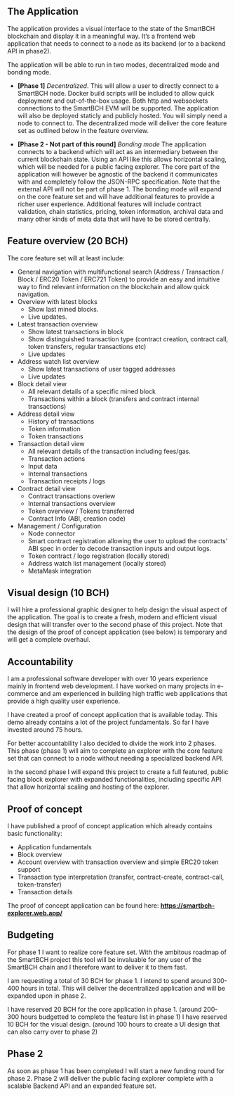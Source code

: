 ## The Application
The application provides a visual interface to the state of the SmartBCH blockchain and display it in a meaningful way. It’s a frontend web application that needs to connect to a node as its backend (or to a backend API in phase2).

The application will be able to run in two modes, decentralized mode and bonding mode.

- **[Phase 1]** *Decentralized*.
This will allow a user to directly connect to a SmartBCH node. Docker build scripts will be included to allow quick deployment and out-of-the-box usage. Both http and websockets connections to the SmartBCH EVM will be supported. The application will also be deployed staticly and publicly hosted. You will simply need a node to connect to. The decentralized mode will deliver the core feature set as outlined below in the feature overview.

- **[Phase 2 - Not part of this round]** *Bonding mode*
The application connects to a backend which will act as an intermediary between the current blockchain state. Using an API like this allows horizontal scaling, which will be needed for a public facing explorer. The core part of the application will however be agnostic of the backend it communicates with and completely follow the JSON-RPC specification. Note that the external API will not be part of phase 1. The bonding mode will expand on the core feature set and will have additional features to provide a richer user experience. Additional features will include contract validation, chain statistics, pricing, token information, archival data and many other kinds of meta data that will have to be stored centrally.


## Feature overview (20 BCH)
The core feature set will at least include:

- General navigation with multifunctional search (Address / Transaction / Block / ERC20 Token / ERC721 Token) to provide an easy and intuitive way to find relevant information on the blockchain and allow quick navigation.
- Overview with latest blocks
    - Show last mined blocks.
    - Live updates.
- Latest transaction overview
    - Show latest transactions in block
    - Show distinguished transaction type (contract creation, contract call, token transfers, regular transactions etc)
    - Live updates
- Address watch list overview
    - Show latest transactions of user tagged addresses
    - Live updates
- Block detail view
    - All relevant details of a specific mined block
    - Transactions within a block (transfers and contract internal transactions)
- Address detail view
    - History of transactions
    - Token information
    - Token transactions
- Transaction detail view
    - All relevant details of the transaction including fees/gas.
    - Transaction actions
    - Input data
    - Internal transactions
    - Transaction receipts / logs
- Contract detail view
    - Contract transactions overiew
    - Internal transactions overview
    - Token overview / Tokens transferred
    - Contract Info (ABI, creation code)
- Management / Configuration
    - Node connector
    - Smart contract registration allowing the user to upload the contracts' ABI spec in order to decode transaction inputs and output logs.
    - Token contract / logo registration (locally stored)
    - Address watch list management (locally stored)
    - MetaMask integration

## Visual design (10 BCH)
I will hire a professional graphic designer to help design the visual aspect of the application. The goal is to create a fresh, modern and efficient visual design that will transfer over to the second phase of this project. Note that the design of the proof of concept application (see below) is temporary and will get a complete overhaul.

## Accountability
I am a professional software developer with over 10 years experience mainly in frontend web development. I have worked on many projects in e-commerce and am experienced in building high traffic web applications that provide a high quality user experience.

I have created a proof of concept application that is available today. This demo already contains a lot of the project fundamentals. So far I have invested around 75 hours.

For better accountability I also decided to divide the work into 2 phases. This phase (phase 1) will aim to complete an explorer with the core feature set that can connect to a node without needing a specialized backend API.

In the second phase I will expand this project to create a full featured, public facing block explorer with expanded functionalities, including specific API that allow horizontal scaling and hosting of the explorer.

## Proof of concept
I have published a proof of concept application which already contains basic functionality:
- Application fundamentals
- Block overview
- Account overview with transaction overview and simple ERC20 token support
- Transaction type interpretation (transfer, contract-create, contract-call, token-transfer)
- Transaction details

The proof of concept application can be found here:
**https://smartbch-explorer.web.app/**

## Budgeting
For phase 1 I want to realize core feature set. With the ambitous roadmap of the SmartBCH project this tool will be invaluable for any user of the SmartBCH chain and I therefore want to deliver it to them fast.

I am requesting a total of 30 BCH for phase 1. I intend to spend around 300-400 hours in total. This will deliver the decentralized application and will be expanded upon in phase 2.

I have reserved 20 BCH for the core application in phase 1. (around 200-300 hours budgetted to complete the feature list in phase 1)
I have reserved 10 BCH for the visual design. (around 100 hours to create a UI design that can also carry over to phase 2)

## Phase 2
As soon as phase 1 has been completed I will start a new funding round for phase 2. Phase 2 will deliver the public facing explorer complete with a scalable Backend API and an expanded feature set.
